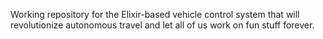 Working repository for the Elixir-based vehicle control system that will revolutionize autonomous travel and let all of us work on fun stuff forever.
